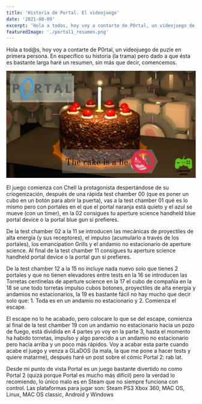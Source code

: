 ```yaml
---
title: 'Historia de Portal. El videojuego'
date: '2021-08-09'
excerpt: 'Hola a todos, hoy voy a contarte de P0rtal, un videojuego de puzle en primera persona. En específico su historia (la trama) pero dado a que ésta es bastante larga haré un resumen, sin más que decir, comencemos.'
featuredImage: './portal1_resumen.png'
---
```

Hola a tod@s, hoy voy a contarte de P0rtal, un videojuego de puzle en primera persona. En específico su historia (la trama) pero dado a que ésta es bastante larga haré un resumen, sin más que decir, comencemos. 

![Historia de P0rtal, el videojuego](./portal1_resumen.png)


El juego comienza con Chell la protagonista despertándose de su criogenización, después de una rápida test chamber 00 (que es poner un cubo en un botón para abrir la puerta), vas a la test chamber 01 qué es lo mismo pero con portales en el que el portal naranja está quieto y el azul se mueve (con un timer), en la 02 consigues tu aperture science handheld blue portal device o la portal blue gun si prefieres.


De la test chamber 02 a la 11 se introducen las mecánicas de  proyectiles de alta energía (y sus receptores), el impulso (acumularlo a través de los portales), los emancipation Grills y el andamio no estacionario de aperture science. Al final de la test chamber 11  consigues tu aperture science handheld portal device o la portal gun si prefieres.


De la test chamber 12 a la 15  no incluye nada nuevo solo que tienes 2 portales y que no tienen elevadores entre tests en la 16 se introducen las Torretas centinelas de aperture science en la 17 el cubo de compañía en la 18 se une todo torretas impulso cubos botones, proyectiles de alta energía y andamios no estacionarios, la 19 es bastante fácil no hay mucho que decir solo que: 1. Toda es en un andamio no estacionario y 2. Comienza el escape.


El escape no lo he acabado, pero colocare lo que se del escape, comienza al final de la test chamber 19 con un andamio no estacionario hacia un pozo de fuego, está dividida en 4 partes yo voy en la parte 3, hasta el momento ha habido torretas, impulso y algo parecido a un andamio no estacionario pero hacia arriba y un poco más rápidos. Voy a acabar esta parte cuando acabe el juego y venza a GLaDOS (la mala, la que me pone a hacer tests y quiere matarme),  después haré un post sobre el cómic Portal 2: rab lat.


Desde mi punto de vista Portal es un juego bastante divertido no como Portal 2 (quizá porque Portal es mucho más difícil) pero la verdad lo recomiendo, lo único malo es en Steam que no siempre funciona con control. Las plataformas para jugar son: Steam PS3 Xbox 360, MAC OS, Linux, MAC OS classic, Android y Windows
